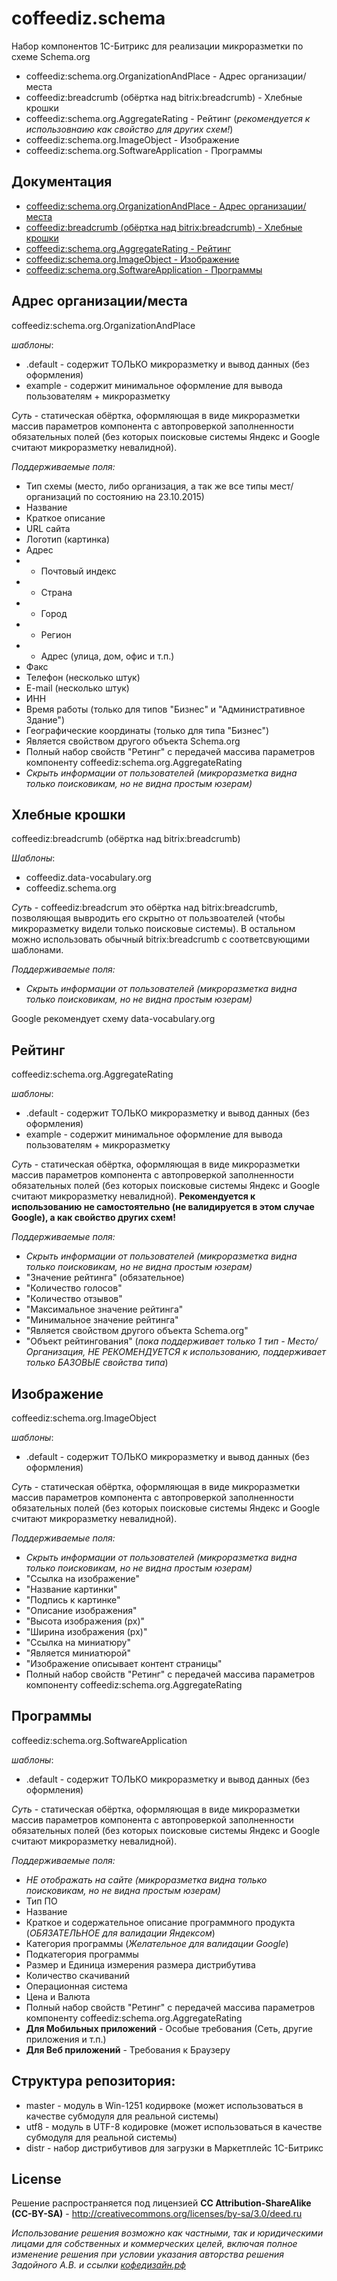 # coffeediz.schema
Набор компонентов 1С-Битрикс для реализации микроразметки по схеме Schema.org

* coffeediz:schema.org.OrganizationAndPlace - Адрес организации/места
* coffeediz:breadcrumb (обёртка над bitrix:breadcrumb) - Хлебные крошки
* coffeediz:schema.org.AggregateRating - Рейтинг (*рекомендуется к использовнаию как свойство для других схем!*)
* coffeediz:schema.org.ImageObject - Изображение
* coffeediz:schema.org.SoftwareApplication - Программы
 
Документация
-------
* [coffeediz:schema.org.OrganizationAndPlace - Адрес организации/места](http://xn--80ahcjeib4ac4d.xn--p1ai/information/about_microcathode_say_a_word_how_to_implement_microcathode_module_coffeediz_schema_on_the_website_u/#OrganizationAndPlace) 
* [coffeediz:breadcrumb (обёртка над bitrix:breadcrumb) - Хлебные крошки](http://xn--80ahcjeib4ac4d.xn--p1ai/information/about_microcathode_say_a_word_how_to_implement_microcathode_module_coffeediz_schema_on_the_website_u/#breadcrumb) 
* [coffeediz:schema.org.AggregateRating - Рейтинг](http://xn--80ahcjeib4ac4d.xn--p1ai/information/microdesmidae_module_coffeediz_schema_for_1c_bitrix_part_2_rating_images_program/#AggregateRating)
* [coffeediz:schema.org.ImageObject - Изображение](http://xn--80ahcjeib4ac4d.xn--p1ai/information/microdesmidae_module_coffeediz_schema_for_1c_bitrix_part_2_rating_images_program/#ImageObject)
* [coffeediz:schema.org.SoftwareApplication - Программы](http://xn--80ahcjeib4ac4d.xn--p1ai/information/microdesmidae_module_coffeediz_schema_for_1c_bitrix_part_2_rating_images_program/#SoftwareApplication)

**Адрес организации/места**
-------
coffeediz:schema.org.OrganizationAndPlace

*шаблоны*:
* .default - содержит ТОЛЬКО микроразметку и вывод данных (без оформления)
* example - содержит минимальное оформление для вывода пользователям + микроразметку

*Суть* - статическая обёртка, оформляющая в виде микроразметки массив параметров компонента с автопроверкой заполненности обязательных полей (без которых поисковые системы Яндекс и Google считают микроразметку невалидной).

*Поддерживаемые поля:*
* Тип схемы (место, либо организация, а так же все типы мест/организаций по состоянию на 23.10.2015)
* Название
* Краткое описание
* URL сайта
* Логотип (картинка)
* Адрес
* * Почтовый индекс
* * Страна
* * Город
* * Регион
* * Адрес (улица, дом, офис и т.п.)
* Факс
* Телефон (несколько штук)
* E-mail (несколько штук)
* ИНН
* Время работы (только для типов "Бизнес" и "Административное Здание")
* Географические координаты (только для типа "Бизнес")
* Является свойством другого объекта Schema.org
* Полный набор свойств "Ретинг" с передачей массива параметров компоненту coffeediz:schema.org.AggregateRating
* *Скрыть информации от пользователей (микроразметка видна только поисковикам, но не видна простым юзерам)*



**Хлебные крошки**
-------
coffeediz:breadcrumb (обёртка над bitrix:breadcrumb)

*Шаблоны*:
* coffeediz.data-vocabulary.org
* coffeediz.schema.org

*Суть* - coffeediz:breadcrum это обёртка над bitrix:breadcrumb, позволяющая вывродить его скрытно от пользвоателей (чтобы микроразметку видели только поисковые системы). В остальном можно использовать обычный bitrix:breadcrumb с соответсвующими шаблонами.

*Поддерживаемые поля:*
* *Скрыть информации от пользователей (микроразметка видна только поисковикам, но не видна простым юзерам)*

Google рекомендует схему data-vocabulary.org


**Рейтинг**
-------
coffeediz:schema.org.AggregateRating

*шаблоны*:
* .default - содержит ТОЛЬКО микроразметку и вывод данных (без оформления)
* example - содержит минимальное оформление для вывода пользователям + микроразметку

*Суть* - статическая обёртка, оформляющая в виде микроразметки массив параметров компонента с автопроверкой заполненности обязательных полей (без которых поисковые системы Яндекс и Google считают микроразметку невалидной). **Рекомендуется к использованию не самостоятельно (не валидируется в этом случае Google), а как свойство других схем!**

*Поддерживаемые поля:*
* *Скрыть информации от пользователей (микроразметка видна только поисковикам, но не видна простым юзерам)*
* "Значение рейтинга" (обязательное)
* "Количество голосов"
* "Количество отзывов"
* "Максимальное значение рейтинга"
* "Минимальное значение рейтинга"
* "Является свойством другого объекта Schema.org"
* "Объект рейтингования" (*пока поддерживает только 1 тип - Место/Организация, НЕ РЕКОМЕНДУЕТСЯ к использованию, поддерживает только БАЗОВЫЕ свойства типа*)


**Изображение**
-------
coffeediz:schema.org.ImageObject

*шаблоны*:
* .default - содержит ТОЛЬКО микроразметку и вывод данных (без оформления)

*Суть* - статическая обёртка, оформляющая в виде микроразметки массив параметров компонента с автопроверкой заполненности обязательных полей (без которых поисковые системы Яндекс и Google считают микроразметку невалидной).

*Поддерживаемые поля:*
* *Скрыть информации от пользователей (микроразметка видна только поисковикам, но не видна простым юзерам)*
* "Ссылка на изображение"
* "Название картинки"
* "Подпись к картинке"
* "Описание изображения"
* "Высота изображения (px)"
* "Ширина изображения (px)"
* "Ссылка на миниатюру"
* "Является миниатюрой"
* "Изображение описывает контент страницы"
* Полный набор свойств "Ретинг" с передачей массива параметров компоненту coffeediz:schema.org.AggregateRating


**Программы**
-------
coffeediz:schema.org.SoftwareApplication

*шаблоны*:
* .default - содержит ТОЛЬКО микроразметку и вывод данных (без оформления)

*Суть* - статическая обёртка, оформляющая в виде микроразметки массив параметров компонента с автопроверкой заполненности обязательных полей (без которых поисковые системы Яндекс и Google считают микроразметку невалидной).

*Поддерживаемые поля:*
* *НЕ отображать на сайте (микроразметка видна только поисковикам, но не видна простым юзерам)*
* Тип ПО
* Название
* Краткое и содержательное описание программного продукта (*ОБЯЗАТЕЛЬНОЕ для валидации Яндексом*)
* Категория программы (*Желательное для валидации Google*)
* Подкатегория программы
* Размер и Единица измерения размера дистрибутива
* Количество скачиваний
* Операционная система
* Цена и Валюта
* Полный набор свойств "Ретинг" с передачей массива параметров компоненту coffeediz:schema.org.AggregateRating
* <b>Для Мобильных приложений</b> - Особые требования (Сеть, другие приложения и т.п.)
* <b>Для Веб приложений</b> - Требования к Браузеру


Структура репозитория:
-------
* master - модуль в Win-1251 кодирвоке (может использоваться в качестве субмодуля для реальной системы)
* utf8 - модуль в UTF-8 кодировке  (может использоваться в качестве субмодуля для реальной системы)
* distr - набор дистрибутивов для загрузки в Маркетплейс 1С-Битрикс



License
-------
Решение распространяется под лицензией **CC Attribution-ShareAlike (CC-BY-SA)** - http://creativecommons.org/licenses/by-sa/3.0/deed.ru

*Использование решения возможно как частными, так и юридическими лицами для собственных и коммерческих целей, включая полное изменение решения при условии указания авторства решения Задойного А.В. и ссылки [кофедизайн.рф](http://xn--80ahcjeib4ac4d.xn--p1ai/)*
